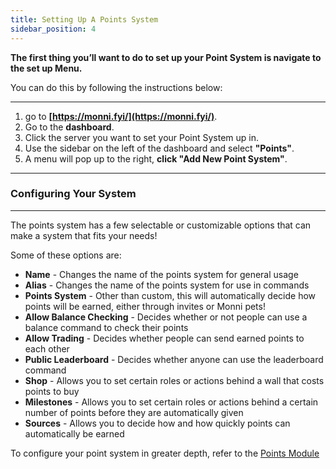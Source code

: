 ```yaml
---
title: Setting Up A Points System
sidebar_position: 4
---
```

**The first thing you’ll want to do to set up your Point System is navigate to the set up Menu.**

You can do this by following the instructions below:
***
1. go to **[https://monni.fyi/](https://monni.fyi/)**.  
2. Go to the **dashboard**.  
3. Click the server you want to set your Point System up in.  
4. Use the sidebar on the left of the dashboard and select **"Points"**.  
5. A menu will pop up to the right, **click "Add New Point System"**.
***

### Configuring Your System
---
The points system has a few selectable or customizable options that can make a system that fits your needs!

Some of these options are:
- **Name** - Changes the name of the points system for general usage
- **Alias** - Changes the name of the points system for use in commands
- **Points System** - Other than custom, this will automatically decide how points will be earned, either through invites or Monni pets!
- **Allow Balance Checking** - Decides whether or not people can use a balance command to check their points
- **Allow Trading** - Decides whether people can send earned points to each other
- **Public Leaderboard** - Decides whether anyone can use the leaderboard command
- **Shop** - Allows you to set certain roles or actions behind a wall that costs points to buy
- **Milestones** - Allows you to set certain roles or actions behind a certain number of points before they are automatically given
- **Sources** - Allows you to decide how and how quickly points can automatically be earned

To configure your point system in greater depth, refer to the [Points Module](https://monni-docs-f7dj.onrender.com/modules/points)